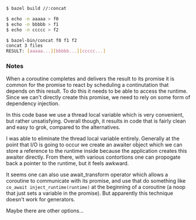 ```bash
$ bazel build //:concat

$ echo -n aaaaa > f0
$ echo -n bbbbb > f1
$ echo -n ccccc > f2

$ bazel-bin/concat f0 f1 f2
concat 3 files
RESULT: [aaaaa...][bbbbb...][ccccc...]
```

### Notes

When a coroutine completes and delivers the result to its promise it is common
for the promise to react by scheduling a continutation that depends on this
result. To do this it needs to be able to access the runtime. Since we can't
directly create this promise, we need to rely on some form of dependency
injection.

In this code base we use a thread local variable which is very convenient, but
rather unsatisfying. Overall though, it results in code that is fairly clean
and easy to grok, compared to the alternatives.

I was able to eliminate the thread local variable entirely. Generally at the
point that I/O is going to occur we create an awaiter object which we can store
a reference to the runtime inside because the application creates this awaiter
directly. From there, with various contortions one can propogate back a pointer to the
runtime, but it feels awkward.

It seems one can also use await_transform operator which allows a coroutine to
communicate with its promise, and use that do something like `co_await
inject_runtime(runtime)` at the beginning of a coroutine (a noop that just sets
a variable in the promise). But apparently this technique doesn't work for
generators.

Maybe there are other options...
